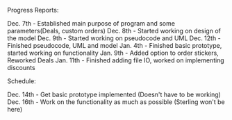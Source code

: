 Progress Reports:

  Dec. 7th - Established main purpose of program and some parameters(Deals, custom orders)
  Dec. 8th - Started working on design of the model
  Dec. 9th - Started working on pseudocode and UML
  Dec. 12th - Finished pseudocode, UML and model
  Jan. 4th - Finished basic prototype, started working on functionality
  Jan. 9th - Added option to order stickers, Reworked Deals
  Jan. 11th - Finished adding file IO, worked on implementing discounts

Schedule:
  
  Dec. 14th - Get basic prototype implemented (Doesn't have to be working)
  Dec. 16th - Work on the functionality as much as possible (Sterling won't be here)
